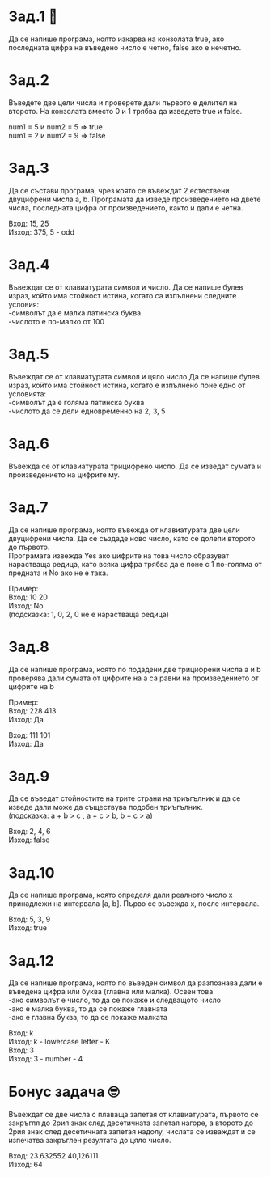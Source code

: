 # Зад.1 🥱
Да се напише програма, която изкарва на конзолата true, ако последната цифра на въведено число е четно, false ако е нечетно.

# Зад.2
Въведете две цели числа и проверете дали първото е делител на второто.
На конзолата вместо 0 и 1 трябва да изведете true и false.

num1 = 5 и num2 = 5 => true  
num1 = 2 и num2 = 9 => false

# Зад.3
Да се състави програма, чрез която се въвеждат 2 естествени двуцифрени числа a, b.
Програмата да изведе произведението на двете числа, последната цифра от произведението, както и дали е четна.

Вход: 15, 25  
Изход: 375, 5 - odd

# Зад.4
Въвеждат се от клавиатурата символ и число. Да се напише булев израз, който има стойност истина, когато са изпълнени следните условия:  
-символът да е малка латинска буква  
-числото е по-малко от 100


# Зад.5
Въвеждат се от клавиатурата символ и цяло число.Да се напише булев израз, който има стойност истина, когато е изпълнено поне едно от условията:  
-символът да е голяма латинска буква  
-числото да се дели едновременно на 2, 3, 5


# Зад.6
Въвежда се от клавиатурата трицифрено число. Да се изведат сумата и произведението на цифрите му.

# Зад.7
Да се напише програма, която въвежда от клавиатурата две цели двуцифрени числа. Да се създаде ново число, като се долепи второто до първото.  
Програмата извежда Yes ако цифрите на това число образуват нарастваща редица, като всяка цифра трябва да е поне с 1 по-голяма от предната и No ако не е така.  

Пример:  
Вход: 10 20  
Изход: No  
(подсказка: 1, 0, 2, 0 не е нарастваща редица)   

# Зад.8
Да се напише програма, която по подадени две трицифрени числа a и b проверява дали сумата от цифрите на а са равни на произведението от цифрите на b

Пример:  
Вход: 228 413  
Изход: Да  

Вход: 111 101  
Изход: Да  

# Зад.9
Да се въведат стойностите на трите страни на триъгълник и да се изведе дали може да съществува подобен триъгълник.  
(подсказка: a + b > c , a + c > b, b + c > a)

Вход: 2, 4, 6   
Изход: false


# Зад.10
Да се напише програма, която определя дали реалното число x принадлежи на интервала [a, b]. Първо се въвежда x, после интервала.

Вход: 5, 3, 9  
Изход: true


# Зад.12
Да се напише програма, която по въведен символ да разпознава дали е въведена цифра или буква (главна или малка). Освен това  
-ако символът е число, то да се покаже и следващото число  
-ако е малка буква, то да се покаже главната  
-ако е главна буква, то да се покаже малката  

Вход: k  
Изход: k - lowercase letter - K  
Вход: 3  
Изход: 3 - number - 4  

# Бонус задача 🤓
Въвеждат се две числа с плаваща запетая от клавиатурата, първото се закръгля до 2рия знак след десетичната запетая нагоре, а второто
до 2рия знак след десетичната запетая надолу, числата се изваждат и се изпечатва закръглен резултата до цяло число.

Вход: 23.632552 40,126111  
Изход: 64 
